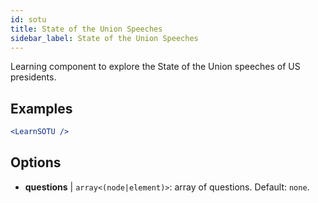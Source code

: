 ```yaml
---
id: sotu
title: State of the Union Speeches
sidebar_label: State of the Union Speeches
---
```


Learning component to explore the State of the Union speeches of US presidents.

## Examples

```jsx live
<LearnSOTU />
```

## Options

* __questions__ | `array<(node|element)>`: array of questions. Default: `none`.
